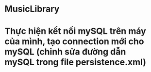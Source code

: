# MusicLibrary
# Thực hiện kết nối mySQL trên máy của mình, tạo connection mới cho mySQL (chỉnh sửa đường dẫn mySQL trong file persistence.xml)
